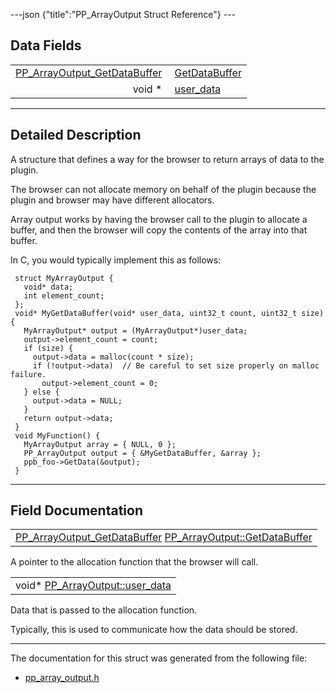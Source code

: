 ---json {"title":"PP\_ArrayOutput Struct Reference"} ---

Data Fields
-----------

<table><tbody><tr class="odd"><td style="text-align: right;"><a href="/docs/native-client/pepper_dev/c/group___typedefs#gaa363de651fad7342a37ec58375276af7" class="el">PP_ArrayOutput_GetDataBuffer</a> </td><td><a href="/docs/native-client/pepper_dev/c/struct_p_p___array_output#acfd88c0475e6518cc9ed058c85744c58" class="el">GetDataBuffer</a></td></tr><tr class="even"><td style="text-align: right;">void * </td><td><a href="/docs/native-client/pepper_dev/c/struct_p_p___array_output#a6323083ee2b06f902c9c334c6b10a6d0" class="el">user_data</a></td></tr></tbody></table>

------------------------------------------------------------------------

<span id="details" class="anchor" style="margin: 0;"></span>

Detailed Description
--------------------

A structure that defines a way for the browser to return arrays of data to the plugin.

The browser can not allocate memory on behalf of the plugin because the plugin and browser may have different allocators.

Array output works by having the browser call to the plugin to allocate a buffer, and then the browser will copy the contents of the array into that buffer.

In C, you would typically implement this as follows:

     struct MyArrayOutput {
       void* data;
       int element_count;
     };
     void* MyGetDataBuffer(void* user_data, uint32_t count, uint32_t size) {
       MyArrayOutput* output = (MyArrayOutput*)user_data;
       output->element_count = count;
       if (size) {
         output->data = malloc(count * size);
         if (!output->data)  // Be careful to set size properly on malloc failure.
           output->element_count = 0;
       } else {
         output->data = NULL;
       }
       return output->data;
     }
     void MyFunction() {
       MyArrayOutput array = { NULL, 0 };
       PP_ArrayOutput output = { &MyGetDataBuffer, &array };
       ppb_foo->GetData(&output);
     }

------------------------------------------------------------------------

Field Documentation
-------------------

<span id="acfd88c0475e6518cc9ed058c85744c58" class="anchor" style="margin: 0;"></span>

<table><tbody><tr class="odd"><td><a href="/docs/native-client/pepper_dev/c/group___typedefs#gaa363de651fad7342a37ec58375276af7" class="el">PP_ArrayOutput_GetDataBuffer</a> <a href="/docs/native-client/pepper_dev/c/struct_p_p___array_output#acfd88c0475e6518cc9ed058c85744c58" class="el">PP_ArrayOutput::GetDataBuffer</a></td></tr></tbody></table>

A pointer to the allocation function that the browser will call.

<span id="a6323083ee2b06f902c9c334c6b10a6d0" class="anchor" style="margin: 0;"></span>

<table><tbody><tr class="odd"><td>void* <a href="/docs/native-client/pepper_dev/c/struct_p_p___array_output#a6323083ee2b06f902c9c334c6b10a6d0" class="el">PP_ArrayOutput::user_data</a></td></tr></tbody></table>

Data that is passed to the allocation function.

Typically, this is used to communicate how the data should be stored.

------------------------------------------------------------------------

The documentation for this struct was generated from the following file:

-   <a href="/docs/native-client/pepper_dev/c/pp__array__output_8h/" class="el">pp_array_output.h</a>
